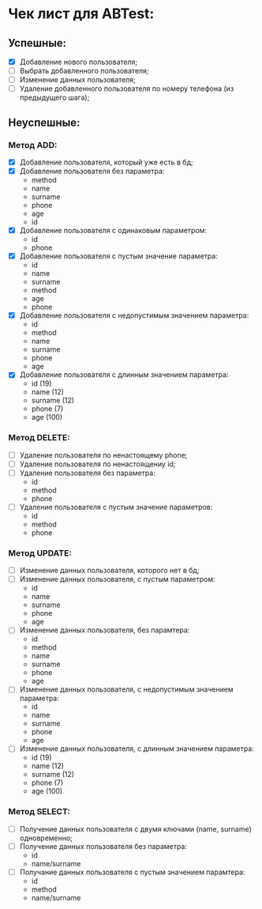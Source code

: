 # Чек лист для ABTest:
## Успешные:
- [x] Добавление нового пользователя;
- [ ] Выбрать добавленного пользователя;
- [ ] Изменение данных пользователя;
- [ ] Удаление добавленного пользователя по номеру телефона (из предыдущего шага);

## Неуспешные:
### Метод ADD:
  - [x] Добавление пользователя, который уже есть в бд;
  - [x] Добавление пользователя без параметра:
    - method
    - name
    - surname
    - phone
    - age
    - id
  - [x] Добавление пользователя с одинаковым параметром:
    - id
    - phone
  - [x] Добавление пользователя с пустым значение параметра:
    - id
    - name
    - surname
    - method
    - age
    - phone
  - [x] Добавление пользователя с недопустимым значением параметра:
    - id
    - method
    - name
    - surname
    - phone
    - age
  - [x] Добавление пользователя с длинным значением параметра:
    - id (19)
    - name (12)
    - surname (12)
    - phone (7)
    - age (100)
### Метод DELETE:
  - [ ] Удаление пользователя по ненастоящему phone;
  - [ ] Удаление пользователя по ненастоящениу id;
  - [ ] Удаление пользователя без параметра:
    - id
    - method
    - phone
  - [ ] Удаление пользователя с пустым значение параметров:
    - id
    - method
    - phone
### Метод UPDATE:
  - [ ] Изменение данных пользователя, которого нет в бд;
  - [ ] Изменение данных пользователя, с пустым параметром:
    - id
    - name
    - surname
    - phone
    - age
  - [ ] Изменение данных пользователя, без парамтера:
    - id
    - method
    - name
    - surname
    - phone
    - age
  - [ ] Изменение данных пользователя, с недопустимым значением параметра:
    - id
    - name
    - surname
    - phone
    - age
  - [ ] Изменение данных пользователя, с длинным значением параметра:
    - id (19)
    - name (12)
    - surname (12)
    - phone (7)
    - age (100)
### Метод SELECT:
  - [ ] Получение данных пользователя с двумя ключами (name, surname) одновременно;
  - [ ] Получение данных пользователя без параметра:
    - id
    - name/surname
  - [ ] Получание данных пользователя с пустым значением парамтера:
    - id
    - method
    - name/surname